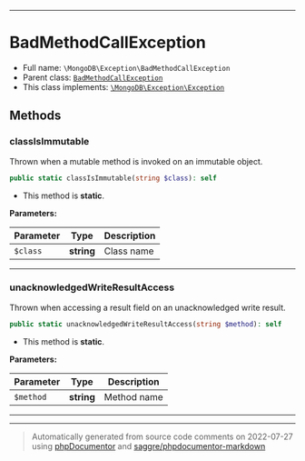 ***

# BadMethodCallException





* Full name: `\MongoDB\Exception\BadMethodCallException`
* Parent class: [`BadMethodCallException`](../../BadMethodCallException.md)
* This class implements:
[`\MongoDB\Exception\Exception`](./Exception.md)




## Methods


### classIsImmutable

Thrown when a mutable method is invoked on an immutable object.

```php
public static classIsImmutable(string $class): self
```



* This method is **static**.




**Parameters:**

| Parameter | Type | Description |
|-----------|------|-------------|
| `$class` | **string** | Class name |




***

### unacknowledgedWriteResultAccess

Thrown when accessing a result field on an unacknowledged write result.

```php
public static unacknowledgedWriteResultAccess(string $method): self
```



* This method is **static**.




**Parameters:**

| Parameter | Type | Description |
|-----------|------|-------------|
| `$method` | **string** | Method name |




***


***
> Automatically generated from source code comments on 2022-07-27 using [phpDocumentor](http://www.phpdoc.org/) and [saggre/phpdocumentor-markdown](https://github.com/Saggre/phpDocumentor-markdown)
